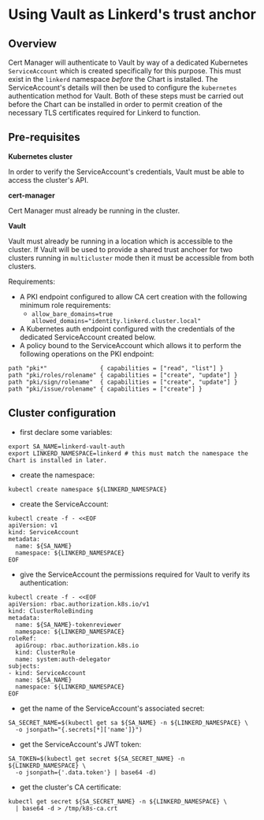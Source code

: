# Using Vault as Linkerd's trust anchor

## Overview

Cert Manager will authenticate to Vault by way of a dedicated Kubernetes `ServiceAccount` which is created specifically for this purpose. This must exist in the `linkerd` namespace _before_ the Chart is installed. The ServiceAccount's details will then be used to configure the `kubernetes` authentication method for Vault. Both of these steps must be carried out before the Chart can be installed in order to permit creation of the necessary TLS certificates required for Linkerd to function.
## Pre-requisites

**Kubernetes cluster**

In order to verify the ServiceAccount's credentials, Vault must be able to access the cluster's API.

**cert-manager**

Cert Manager must already be running in the cluster.

**Vault**

Vault must already be running in a location which is accessible to the cluster. If Vault will be used to provide a shared trust anchoer for two clusters running in `multicluster` mode then it must be accessible from both clusters.

Requirements:

- A PKI endpoint configured to allow CA cert creation with the following minimum role requirements:
  - `allow_bare_domains=true allowed_domains="identity.linkerd.cluster.local"`
- A Kubernetes auth endpoint configured with the credentials of the dedicated ServiceAccount created below.
- A policy bound to the ServiceAccount which allows it to perform the following operations on the PKI endpoint:
```
path "pki*"               { capabilities = ["read", "list"] }
path "pki/roles/rolename" { capabilities = ["create", "update"] }
path "pki/sign/rolename"  { capabilities = ["create", "update"] }
path "pki/issue/rolename" { capabilities = ["create"] }
```

## Cluster configuration

- first declare some variables:
```
export SA_NAME=linkerd-vault-auth
export LINKERD_NAMESPACE=linkerd # this must match the namespace the Chart is installed in later.
```
- create the namespace:
```
kubectl create namespace ${LINKERD_NAMESPACE}
```
- create the ServiceAccount:
```
kubectl create -f - <<EOF
apiVersion: v1
kind: ServiceAccount
metadata:
  name: ${SA_NAME}
  namespace: ${LINKERD_NAMESPACE}
EOF
```
- give the ServiceAccount the permissions required for Vault to verify its authentication:
```
kubectl create -f - <<EOF
apiVersion: rbac.authorization.k8s.io/v1
kind: ClusterRoleBinding
metadata:
  name: ${SA_NAME}-tokenreviewer
  namespace: ${LINKERD_NAMESPACE}
roleRef:
  apiGroup: rbac.authorization.k8s.io
  kind: ClusterRole
  name: system:auth-delegator
subjects:
- kind: ServiceAccount
  name: ${SA_NAME}
  namespace: ${LINKERD_NAMESPACE}
EOF
```
- get the name of the ServiceAccount's associated secret:
```
SA_SECRET_NAME=$(kubectl get sa ${SA_NAME} -n ${LINKERD_NAMESPACE} \
  -o jsonpath="{.secrets[*]['name']}")
```
- get the ServiceAccount's JWT token:
```
SA_TOKEN=$(kubectl get secret ${SA_SECRET_NAME} -n ${LINKERD_NAMESPACE} \
  -o jsonpath={'.data.token'} | base64 -d)
```
- get the cluster's CA certificate:
```
kubectl get secret ${SA_SECRET_NAME} -n ${LINKERD_NAMESPACE} \
  | base64 -d > /tmp/k8s-ca.crt
```

